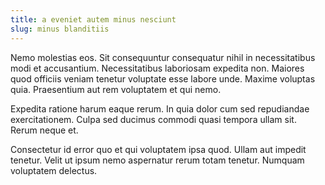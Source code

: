 ```yaml
---
title: a eveniet autem minus nesciunt
slug: minus blanditiis
---
```


Nemo molestias eos. Sit consequuntur consequatur nihil in necessitatibus modi et accusantium. Necessitatibus laboriosam expedita non. Maiores quod officiis veniam tenetur voluptate esse labore unde. Maxime voluptas quia. Praesentium aut rem voluptatem et qui nemo.

Expedita ratione harum eaque rerum. In quia dolor cum sed repudiandae exercitationem. Culpa sed ducimus commodi quasi tempora ullam sit. Rerum neque et.

Consectetur id error quo et qui voluptatem ipsa quod. Ullam aut impedit tenetur. Velit ut ipsum nemo aspernatur rerum totam tenetur. Numquam voluptatem delectus.
